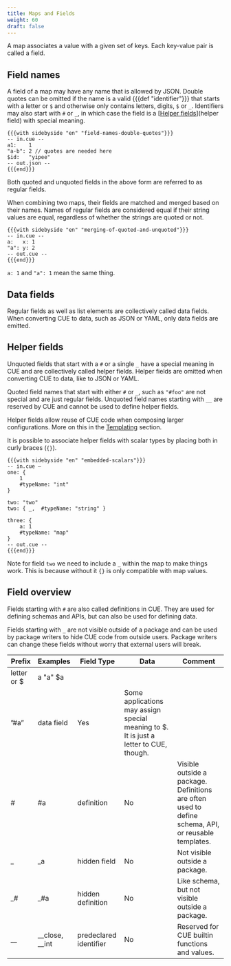 ```yaml
---
title: Maps and Fields
weight: 60
draft: false
---
```


A map associates a value with a given set of keys. Each key-value pair is called a field.

## Field names

A field of a map may have any name that is allowed by JSON.
Double quotes can be omitted if the name is a valid {{{def "identifier"}}} that
starts with a letter or `$` and otherwise only contains letters, digits, `$` or `_`.
Identifiers may also start with `#` or `_`, in which case the field is a [[Helper fields](Data%201b448a6f417b4e08b2d41b3b33cf2a45.md)](helper field) with special meaning.

```coq
{{{with sidebyside "en" "field-names-double-quotes"}}}
-- in.cue --
a1:    1
"a-b": 2 // quotes are needed here
$id:   "yipee"
-- out.json --
{{{end}}}
```

Both quoted and unquoted fields in the above form are referred to as regular fields.

When combining two maps, their fields are matched and merged based on their names.
Names of regular fields are considered equal if their string values are equal, regardless of whether the strings are quoted or not.

```coq
{{{with sidebyside "en" "merging-of-quoted-and-unquoted"}}}
-- in.cue --
a:   x: 1
"a": y: 2
-- out.cue --
{{{end}}}
```

`a: 1` and `"a": 1` mean the same thing.

## Data fields

Regular fields as well as list elements are collectively called data fields.
When converting CUE to data, such as JSON or YAML, only data fields are emitted.

## Helper fields

Unquoted fields that start with a `#` or a single `_` have a special meaning in CUE and are collectively called helper fields.
Helper fields are omitted when converting CUE to data, like to JSON or YAML.

Quoted field names that start with either `#` or `_`, such as `"#foo"` are not special and are just regular fields.
Unquoted field names starting with `__` are reserved by CUE and cannot be used to define helper fields.

Helper fields allow reuse of CUE code when composing larger configurations.
More on this in the [Templating](Templating%20f4e21af73d744a77aa2c91203a8dbe4f.md) section.

It is possible to associate helper fields with scalar types by placing both in curly braces (`{}`).

```coq
{{{with sidebyside "en" "embedded-scalars"}}}
-- in.cue –
one: {
    1
    #typeName: "int"
}

two: "two"
two: { _,  #typeName: "string" }

three: {
    a: 1
    #typeName: "map"
}
-- out.cue --
{{{end}}}
```

Note for field `two` we need to include a `_` within the map to make things work.
This is because without it `{}` is only compatible with map values.

## Field overview

Fields starting with `#` are also called definitions in CUE.
They are used for defining schemas and APIs, but can also be used for defining data.

Fields starting with `_` are not visible outside of a package and can be used by package writers to hide CUE code from outside users.
Package writers can change these fields without worry that external users will break.

| Prefix | Examples | Field Type | Data | Comment |
| --- | --- | --- | --- | --- |
| letter or $ | a "a" $a
”#a” | data field | Yes | Some applications may assign special meaning to $. It is just a letter to CUE, though. |
| # | #a | definition | No | Visible outside a package. Definitions are often used to define schema, API, or reusable templates. |
| _ | _a | hidden field | No | Not visible outside a package. |
| _# | _#a | hidden definition | No | Like schema, but not visible outside a package. |
| __ | __close, __int | predeclared identifier | No | Reserved for CUE builtin functions and values. |

